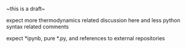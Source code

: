 ~this is a draft~

expect more thermodynamics related discussion here and less python syntax related comments

expect \*ipynb, pure \*.py, and references to external repositories
